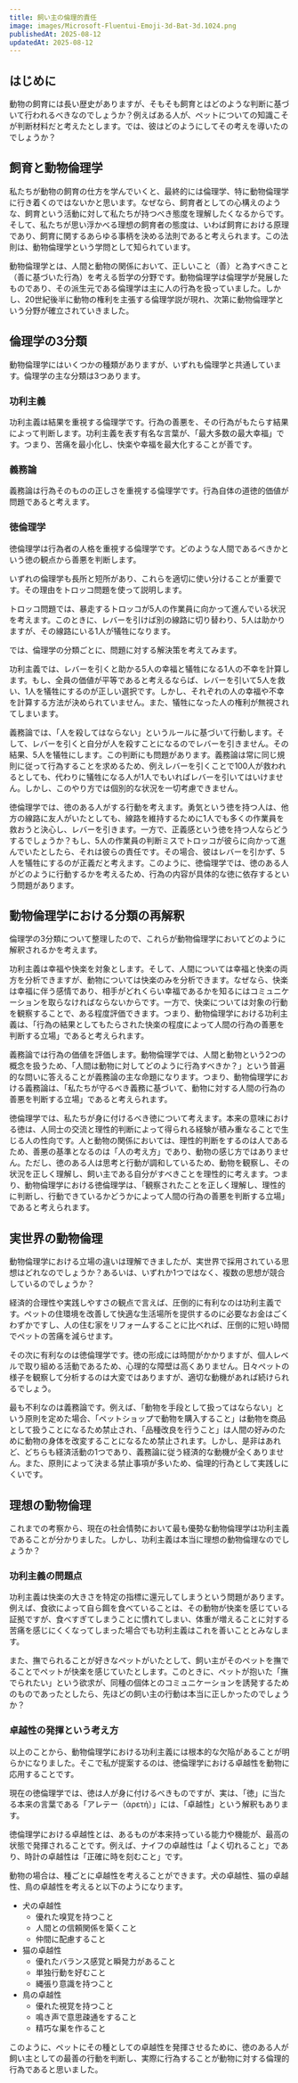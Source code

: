 ```yaml
---
title: 飼い主の倫理的責任
image: images/Microsoft-Fluentui-Emoji-3d-Bat-3d.1024.png
publishedAt: 2025-08-12
updatedAt: 2025-08-12
---
```

## はじめに
動物の飼育には長い歴史がありますが、そもそも飼育とはどのような判断に基づいて行われるべきなのでしょうか？例えばある人が、ペットについての知識こそが判断材料だと考えたとします。では、彼はどのようにしてその考えを導いたのでしょうか？
## 飼育と動物倫理学
私たちが動物の飼育の仕方を学んでいくと、最終的には倫理学、特に動物倫理学に行き着くのではないかと思います。なぜなら、飼育者としての心構えのような、飼育という活動に対して私たちが持つべき態度を理解したくなるからです。そして、私たちが思い浮かべる理想の飼育者の態度は、いわば飼育における原理であり、飼育に関するあらゆる事柄を決める法則であると考えられます。この法則は、動物倫理学という学問として知られています。

動物倫理学とは、人間と動物の関係において、正しいこと（善）と為すべきこと（善に基づいた行為）を考える哲学の分野です。動物倫理学は倫理学が発展したものであり、その派生元である倫理学は主に人の行為を扱っていました。しかし、20世紀後半に動物の権利を主張する倫理学説が現れ、次第に動物倫理学という分野が確立されていきました。

## 倫理学の3分類
動物倫理学にはいくつかの種類がありますが、いずれも倫理学と共通しています。倫理学の主な分類は3つあります。
### 功利主義
功利主義は結果を重視する倫理学です。行為の善悪を、その行為がもたらす結果によって判断します。功利主義を表す有名な言葉が、「最大多数の最大幸福」です。つまり、苦痛を最小化し、快楽や幸福を最大化することが善です。
### 義務論
義務論は行為そのものの正しさを重視する倫理学です。行為自体の道徳的価値が問題であると考えます。
### 徳倫理学
徳倫理学は行為者の人格を重視する倫理学です。どのような人間であるべきかという徳の観点から善悪を判断します。

いずれの倫理学も長所と短所があり、これらを適切に使い分けることが重要です。その理由をトロッコ問題を使って説明します。

トロッコ問題では、暴走するトロッコが5人の作業員に向かって進んでいる状況を考えます。このときに、レバーを引けば別の線路に切り替わり、5人は助かりますが、その線路にいる1人が犠牲になります。

では、倫理学の分類ごとに、問題に対する解決策を考えてみます。

功利主義では、レバーを引くと助かる5人の幸福と犠牲になる1人の不幸を計算します。もし、全員の価値が平等であると考えるならば、レバーを引いて5人を救い、1人を犠牲にするのが正しい選択です。しかし、それぞれの人の幸福や不幸を計算する方法が決められていません。また、犠牲になった人の権利が無視されてしまいます。

義務論では、「人を殺してはならない」というルールに基づいて行動します。そして、レバーを引くと自分が人を殺すことになるのでレバーを引きません。その結果、5人を犠牲にします。この判断にも問題があります。義務論は常に同じ規則に従って行為することを求めるため、例えレバーを引くことで100人が救われるとしても、代わりに犠牲になる人が1人でもいればレバーを引いてはいけません。しかし、このやり方では個別的な状況を一切考慮できません。

徳倫理学では、徳のある人がする行動を考えます。勇気という徳を持つ人は、他方の線路に友人がいたとしても、線路を維持するために1人でも多くの作業員を救おうと決心し、レバーを引きます。一方で、正義感という徳を持つ人ならどうするでしょうか？もし、5人の作業員の判断ミスでトロッコが彼らに向かって進んでいたとしたら、それは彼らの責任です。その場合、彼はレバーを引かず、5人を犠牲にするのが正義だと考えます。このように、徳倫理学では、徳のある人がどのように行動するかを考えるため、行為の内容が具体的な徳に依存するという問題があります。

## 動物倫理学における分類の再解釈
倫理学の3分類について整理したので、これらが動物倫理学においてどのように解釈されるかを考えます。

功利主義は幸福や快楽を対象とします。そして、人間については幸福と快楽の両方を分析できますが、動物については快楽のみを分析できます。なぜなら、快楽は幸福に伴う感情であり、相手がどれくらい幸福であるかを知るにはコミュニケーションを取らなければならないからです。一方で、快楽については対象の行動を観察することで、ある程度評価できます。つまり、動物倫理学における功利主義は、「行為の結果としてもたらされた快楽の程度によって人間の行為の善悪を判断する立場」であると考えられます。

義務論では行為の価値を評価します。動物倫理学では、人間と動物という2つの概念を扱うため、「人間は動物に対してどのように行為すべきか？」という普遍的な問いに答えることが義務論の主な命題になります。つまり、動物倫理学における義務論は、「私たちが守るべき義務に基づいて、動物に対する人間の行為の善悪を判断する立場」であると考えられます。

徳倫理学では、私たちが身に付けるべき徳について考えます。本来の意味における徳は、人同士の交流と理性的判断によって得られる経験が積み重なることで生じる人の性向です。人と動物の関係においては、理性的判断をするのは人であるため、善悪の基準となるのは「人の考え方」であり、動物の感じ方ではありません。ただし、徳のある人は思考と行動が調和しているため、動物を観察し、その状況を正しく理解し、飼い主である自分がすべきことを理性的に考えます。つまり、動物倫理学における徳倫理学は、「観察されたことを正しく理解し、理性的に判断し、行動できているかどうかによって人間の行為の善悪を判断する立場」であると考えられます。

## 実世界の動物倫理
動物倫理学における立場の違いは理解できましたが、実世界で採用されている思想はどれなのでしょうか？あるいは、いずれか1つではなく、複数の思想が競合しているのでしょうか？

経済的合理性や実践しやすさの観点で言えば、圧倒的に有利なのは功利主義です。ペットの住環境を改善して快適な生活場所を提供するのに必要なお金はごくわずかですし、人の住む家をリフォームすることに比べれば、圧倒的に短い時間でペットの苦痛を減らせます。

その次に有利なのは徳倫理学です。徳の形成には時間がかかりますが、個人レベルで取り組める活動であるため、心理的な障壁は高くありません。日々ペットの様子を観察して分析するのは大変ではありますが、適切な動機があれば続けられるでしょう。

最も不利なのは義務論です。例えば、「動物を手段として扱ってはならない」という原則を定めた場合、「ペットショップで動物を購入すること」は動物を商品として扱うことになるため禁止され、「品種改良を行うこと」は人間の好みのために動物の身体を改変することになるため禁止されます。しかし、是非はあれど、どちらも経済活動の1つであり、義務論に従う経済的な動機が全くありません。また、原則によって決まる禁止事項が多いため、倫理的行為として実践しにくいです。

## 理想の動物倫理
これまでの考察から、現在の社会情勢において最も優勢な動物倫理学は功利主義であることが分かりました。しかし、功利主義は本当に理想の動物倫理なのでしょうか？
### 功利主義の問題点
功利主義は快楽の大きさを特定の指標に還元してしまうという問題があります。例えば、食欲によって自ら餌を食べていることは、その動物が快楽を感じている証拠ですが、食べすぎてしまうことに慣れてしまい、体重が増えることに対する苦痛を感じにくくなってしまった場合でも功利主義はこれを善いこととみなします。

また、撫でられることが好きなペットがいたとして、飼い主がそのペットを撫でることでペットが快楽を感じていたとします。このときに、ペットが抱いた「撫でられたい」という欲求が、同種の個体とのコミュニケーションを誘発するためのものであったとしたら、先ほどの飼い主の行動は本当に正しかったのでしょうか？
### 卓越性の発揮という考え方
以上のことから、動物倫理学における功利主義には根本的な欠陥があることが明らかになりました。そこで私が提案するのは、徳倫理学における卓越性を動物に応用することです。

現在の徳倫理学では、徳は人が身に付けるべきものですが、実は、「徳」に当たる本来の言葉である「アレテー（ἀρετή）」には、「卓越性」という解釈もあります。

徳倫理学における卓越性とは、あるものが本来持っている能力や機能が、最高の状態で発揮されることです。例えば、ナイフの卓越性は「よく切れること」であり、時計の卓越性は「正確に時を刻むこと」です。

動物の場合は、種ごとに卓越性を考えることができます。犬の卓越性、猫の卓越性、鳥の卓越性を考えると以下のようになります。

- 犬の卓越性
	- 優れた嗅覚を持つこと
	- 人間との信頼関係を築くこと
	- 仲間に配慮すること
- 猫の卓越性
	- 優れたバランス感覚と瞬発力があること
	- 単独行動を好むこと
	- 縄張り意識を持つこと
- 鳥の卓越性
	- 優れた視覚を持つこと
	- 鳴き声で意思疎通をすること
	- 精巧な巣を作ること

このように、ペットにその種としての卓越性を発揮させるために、徳のある人が飼い主としての最善の行動を判断し、実際に行為することが動物に対する倫理的行為であると思いました。